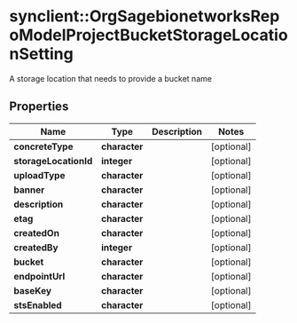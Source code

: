 # synclient::OrgSagebionetworksRepoModelProjectBucketStorageLocationSetting

A storage location that needs to provide a bucket name

## Properties
Name | Type | Description | Notes
------------ | ------------- | ------------- | -------------
**concreteType** | **character** |  | [optional] 
**storageLocationId** | **integer** |  | [optional] 
**uploadType** | **character** |  | [optional] 
**banner** | **character** |  | [optional] 
**description** | **character** |  | [optional] 
**etag** | **character** |  | [optional] 
**createdOn** | **character** |  | [optional] 
**createdBy** | **integer** |  | [optional] 
**bucket** | **character** |  | [optional] 
**endpointUrl** | **character** |  | [optional] 
**baseKey** | **character** |  | [optional] 
**stsEnabled** | **character** |  | [optional] 


